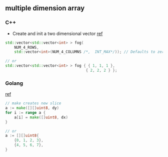 
## multiple dimension array

### C++
- Create and init a two dimensional vector [ref](https://stackoverflow.com/questions/17663186/initializing-a-two-dimensional-stdvector)
```C++
std::vector<std::vector<int> > fog(
    NUM_4_ROWS,
    std::vector<int>(NUM_4_COLUMNS /*,  INT_MAX*/)); // Defaults to zero initial value

// or
std::vector<std::vector<int> > fog { { 1, 1, 1 },
                                    { 2, 2, 2 } };
```

### Golang
[ref](https://stackoverflow.com/questions/39804861/what-is-a-concise-way-to-create-a-2d-slice-in-go)

```go
// make creates new slice
a := make([][]uint8, dy)
for i := range a {
    a[i] = make([]uint8, dx)
}

// or
a := [][]uint8{
    {0, 1, 2, 3},
    {4, 5, 6, 7},
}
```
